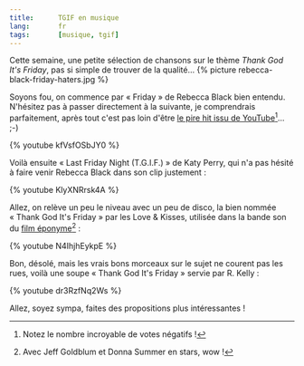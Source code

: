 ```yaml
---
title:      TGIF en musique
lang:       fr
tags:       [musique, tgif]
---
```


Cette semaine, une petite sélection de chansons sur le thème *Thank God It's Friday*, pas si simple de trouver de la qualité…
{% picture rebecca-black-friday-haters.jpg %}

Soyons fou, on commence par « Friday » de Rebecca Black bien entendu. N'hésitez pas à passer directement à la suivante, je comprendrais parfaitement, après tout c'est pas loin d'être [le pire hit issu de YouTube](https://www.youtube.com/watch?v=smTm7ESzc4k)[^1]… ;-)

{% youtube kfVsfOSbJY0 %}

Voilà ensuite « Last Friday Night (T.G.I.F.) » de Katy Perry, qui n'a pas hésité à faire venir Rebecca Black dans son clip justement :

{% youtube KlyXNRrsk4A %}

Allez, on relève un peu le niveau avec un peu de disco, la bien nommée « Thank God It's Friday » par les Love & Kisses, utilisée dans la bande son du [film éponyme](http://fr.wikipedia.org/wiki/Dieu_merci,_c%27est_vendredi)[^2] :

{% youtube N4IhjhEykpE %}

Bon, désolé, mais les vrais bons morceaux sur le sujet ne courent pas les rues, voilà une soupe « Thank God It's Friday » servie par R. Kelly :

{% youtube dr3RzfNq2Ws %}

Allez, soyez sympa, faites des propositions plus intéressantes !


[^1]: Notez le nombre incroyable de votes négatifs !

[^2]: Avec Jeff Goldblum et Donna Summer en stars, wow !




